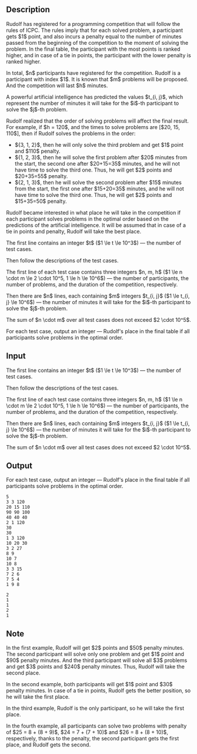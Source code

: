 ## Description

<div><p>Rudolf has registered for a programming competition that will follow the rules of ICPC. The rules imply that for each solved problem, a participant gets $1$ point, and also incurs a penalty equal to the number of minutes passed from the beginning of the competition to the moment of solving the problem. In the final table, the participant with the most points is ranked higher, and in case of a tie in points, the participant with the lower penalty is ranked higher.</p><p>In total, $n$ participants have registered for the competition. Rudolf is a participant with index $1$. It is known that $m$ problems will be proposed. And the competition will last $h$ minutes.</p><p>A powerful artificial intelligence has predicted the values $t_{i, j}$, which represent the number of minutes it will take for the $i$-th participant to solve the $j$-th problem.</p><p>Rudolf realized that the order of solving problems will affect the final result. For example, if $h = 120$, and the times to solve problems are [$20, 15, 110$], then if Rudolf solves the problems in the order:</p><ul> <li> ${3, 1, 2}$, then he will only solve the third problem and get $1$ point and $110$ penalty. </li><li> ${1, 2, 3}$, then he will solve the first problem after $20$ minutes from the start, the second one after $20+15=35$ minutes, and he will not have time to solve the third one. Thus, he will get $2$ points and $20+35=55$ penalty. </li><li> ${2, 1, 3}$, then he will solve the second problem after $15$ minutes from the start, the first one after $15+20=35$ minutes, and he will not have time to solve the third one. Thus, he will get $2$ points and $15+35=50$ penalty. </li></ul><p>Rudolf became interested in what place he will take in the competition if each participant solves problems in the optimal order based on the predictions of the artificial intelligence. It will be assumed that in case of a tie in points and penalty, Rudolf will take the best place.</p></div><div class="input-specification"><p>The first line contains an integer $t$ ($1 \le t \le 10^3$) — the number of test cases.</p><p>Then follow the descriptions of the test cases.</p><p>The first line of each test case contains three integers $n, m, h$ ($1 \le n \cdot m \le 2 \cdot 10^5, 1 \le h \le 10^6$) — the number of participants, the number of problems, and the duration of the competition, respectively.</p><p>Then there are $n$ lines, each containing $m$ integers $t_{i, j}$ ($1 \le t_{i, j} \le 10^6$) — the number of minutes it will take for the $i$-th participant to solve the $j$-th problem.</p><p>The sum of $n \cdot m$ over all test cases does not exceed $2 \cdot 10^5$.</p></div><div class="output-specification"><p>For each test case, output an integer — Rudolf's place in the final table if all participants solve problems in the optimal order.</p></div>

## Input

<p>The first line contains an integer $t$ ($1 \le t \le 10^3$) — the number of test cases.</p><p>Then follow the descriptions of the test cases.</p><p>The first line of each test case contains three integers $n, m, h$ ($1 \le n \cdot m \le 2 \cdot 10^5, 1 \le h \le 10^6$) — the number of participants, the number of problems, and the duration of the competition, respectively.</p><p>Then there are $n$ lines, each containing $m$ integers $t_{i, j}$ ($1 \le t_{i, j} \le 10^6$) — the number of minutes it will take for the $i$-th participant to solve the $j$-th problem.</p><p>The sum of $n \cdot m$ over all test cases does not exceed $2 \cdot 10^5$.</p>

## Output

<p>For each test case, output an integer — Rudolf's place in the final table if all participants solve problems in the optimal order.</p>





```input1|2,3,4,5,9,10,15,16,17,18
5
3 3 120
20 15 110
90 90 100
40 40 40
2 1 120
30
30
1 3 120
10 20 30
3 2 27
8 9
10 7
10 8
3 3 15
7 2 6
7 5 4
1 9 8
```




```output1
2
1
1
2
1
```



## Note

<p>In the first example, Rudolf will get $2$ points and $50$ penalty minutes. The second participant will solve only one problem and get $1$ point and $90$ penalty minutes. And the third participant will solve all $3$ problems and get $3$ points and $240$ penalty minutes. Thus, Rudolf will take the second place.</p><p>In the second example, both participants will get $1$ point and $30$ penalty minutes. In case of a tie in points, Rudolf gets the better position, so he will take the first place.</p><p>In the third example, Rudolf is the only participant, so he will take the first place.</p><p>In the fourth example, all participants can solve two problems with penalty of $25 = 8 + (8 + 9)$, $24 = 7 + (7 + 10)$ and $26 = 8 + (8 + 10)$, respectively, thanks to the penalty, the second participant gets the first place, and Rudolf gets the second.</p>
